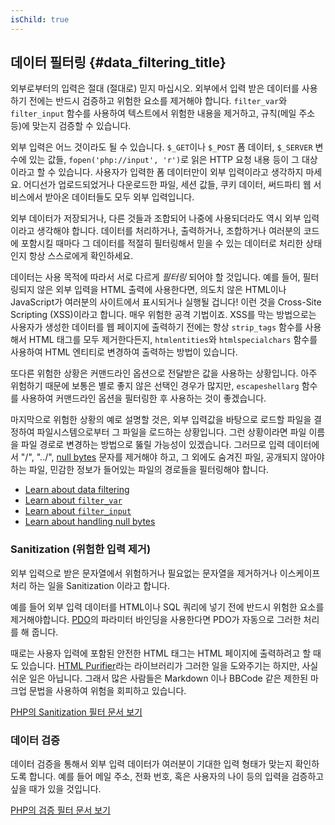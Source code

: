 ```yaml
---
isChild: true
---
```


## 데이터 필터링 {#data_filtering_title}

외부로부터의 입력은 절대 (절대로) 믿지 마십시오. 외부에서 입력 받은 데이터를 사용하기 전에는 반드시
검증하고 위험한 요소를 제거해야 합니다. `filter_var`와 `filter_input` 함수를 사용하여 텍스트에서
위험한 내용을 제거하고, 규칙(메일 주소 등)에 맞는지 검증할 수 있습니다.

외부 입력은 어느 것이라도 될 수 있습니다. `$_GET`이나 `$_POST` 폼 데이터, `$_SERVER` 변수에
있는 값들, `fopen('php://input', 'r')`로 읽은 HTTP 요청 내용 등이 그 대상이라고 할 수 있습니다.
사용자가 입력한 폼 데이터만이 외부 입력이라고 생각하지 마세요. 어디선가 업로드되었거나 다운로드한 파일,
세션 값들, 쿠키 데이터, 써드파티 웹 서비스에서 받아온 데이터들도 모두 외부 입력입니다.

외부 데이터가 저장되거나, 다른 것들과 조합되어 나중에 사용되더라도 역시 외부 입력이라고 생각해야 합니다.
데이터를 처리하거나, 출력하거나, 조합하거나 여러분의 코드에 포함시킬 때마다 그 데이터를 적절히 필터링해서
믿을 수 있는 데이터로 처리한 상태인지 항상 스스로에게 확인하세요.

데이터는 사용 목적에 따라서 서로 다르게 _필터링_ 되어야 할 것입니다. 예를 들어, 필터링되지 않은 외부
입력을 HTML 출력에 사용한다면, 의도치 않은 HTML이나 JavaScript가 여러분의 사이트에서 표시되거나
실행될 겁니다! 이런 것을 Cross-Site Scripting (XSS)이라고 합니다. 매우 위험한 공격 기법이죠.
XSS를 막는 방법으로는 사용자가 생성한 데이터를 웹 페이지에 출력하기 전에는 항상 
`strip_tags` 함수를 사용해서 HTML 태그를 모두 제거한다든지, `htmlentities`와 `htmlspecialchars` 
함수를 사용하여 HTML 엔티티로 변경하여 출력하는 방법이 있습니다.

또다른 위험한 상황은 커맨드라인 옵션으로 전달받은 값을 사용하는 상황입니다. 아주 위험하기 때문에 보통은 
별로 좋지 않은 선택인 경우가 많지만, `escapeshellarg` 함수를 사용하여 커맨드라인 옵션을 필터링한 후
사용하는 것이 좋겠습니다.

마지막으로 위험한 상황의 예로 설명할 것은, 외부 입력값을 바탕으로 로드할 파일을 결정하여 파일시스템으로부터 
그 파일을 로드하는 상황입니다. 그런 상황이라면 파일 이름을 파일 경로로 변경하는 방법으로 뚫릴 
가능성이 있겠습니다. 그러므로 입력 데이터에서 "/", "../", [null bytes][6] 문자를 제거해야 하고,
그 외에도 숨겨진 파일, 공개되지 않아야 하는 파일, 민감한 정보가 들어있는 파일의 경로들을 필터링해야
합니다.

* [Learn about data filtering][1]
* [Learn about `filter_var`][4]
* [Learn about `filter_input`][5]
* [Learn about handling null bytes][6]

### Sanitization (위험한 입력 제거)

외부 입력으로 받은 문자열에서 위험하거나 필요없는 문자열을 제거하거나 이스케이프처리 하는 일을 
Sanitization 이라고 합니다.

예를 들어 외부 입력 데이터를 HTML이나 SQL 쿼리에 넣기 전에 반드시 위험한 요소를 제거해야합니다.
[PDO](#databases)의 파라미터 바인딩을 사용한다면 PDO가 자동으로 그러한 처리를 해 줍니다.

때로는 사용자 입력에 포함된 안전한 HTML 태그는 HTML 페이지에 출력하려고 할 때도 있습니다.
[HTML Purifier][html-purifier]라는 라이브러리가 그러한 일을 도와주기는 하지만, 사실
쉬운 일은 아닙니다. 그래서 많은 사람들은 Markdown 이나 BBCode 같은 제한된 마크업 문법을
사용하여 위험을 회피하고 있습니다.

[PHP의 Sanitization 필터 문서 보기][2]

### 데이터 검증

데이터 검증을 통해서 외부 입력 데이터가 여러분이 기대한 입력 형태가 맞는지 확인하도록 합니다.
예를 들어 메일 주소, 전화 번호, 혹은 사용자의 나이 등의 입력을 검증하고 싶을 때가 있을 것입니다.

[PHP의 검증 필터 문서 보기][3]

[1]: http://www.php.net/manual/en/book.filter.php
[2]: http://www.php.net/manual/en/filter.filters.sanitize.php
[3]: http://www.php.net/manual/en/filter.filters.validate.php
[4]: http://php.net/manual/en/function.filter-var.php
[5]: http://www.php.net/manual/en/function.filter-input.php
[6]: http://php.net/manual/en/security.filesystem.nullbytes.php
[html-purifier]: http://htmlpurifier.org/
